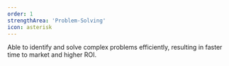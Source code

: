 ```yaml
---
order: 1
strengthArea: 'Problem-Solving'
icon: asterisk
---
```

Able to identify and solve complex problems efficiently, resulting in faster time to market and higher ROI.
